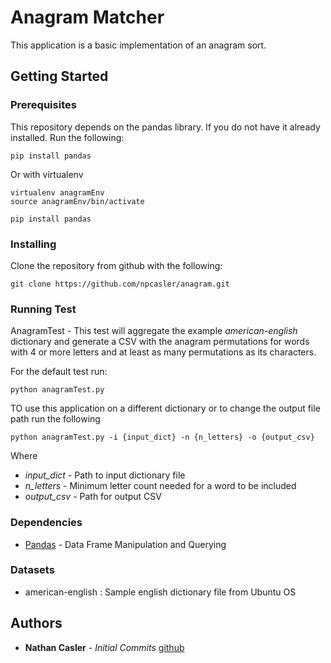 # Anagram Matcher

This application is a basic implementation of an anagram sort.

## Getting Started

### Prerequisites

This repository depends on the pandas library. If you do not have it already 
installed. Run the following:

```
pip install pandas
```

Or with virtualenv

```
virtualenv anagramEnv
source anagramEnv/bin/activate

pip install pandas
```

### Installing

Clone the repository from github with the following:

```
git clone https://github.com/npcasler/anagram.git
```

### Running Test

AnagramTest - This test will aggregate the example *american-english* dictionary
and generate a CSV with the anagram permutations for words with 4 or more
letters and at least as many permutations as its characters.

For the default test run:

```
python anagramTest.py
```

TO use this application on a different dictionary or to change the output file
path run the following

``` 
python anagramTest.py -i {input_dict} -n {n_letters} -o {output_csv}
```

Where

* *input\_dict* - Path to input dictionary file
* *n\_letters* - Minimum letter count needed for a word to be included
* *output\_csv* - Path for output CSV 

### Dependencies

* [Pandas](https://pandas.pydata.org) - Data Frame Manipulation and Querying

### Datasets

* american-english : Sample english dictionary file from Ubuntu OS

## Authors

* **Nathan Casler** - *Initial Commits* [github](https://github.com/npcasler)




